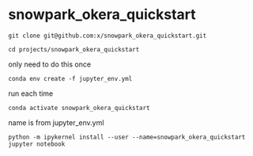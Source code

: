 # snowpark_okera_quickstart

~~~
git clone git@github.com:x/snowpark_okera_quickstart.git
~~~

~~~
cd projects/snowpark_okera_quickstart
~~~

only need to do this once
~~~
conda env create -f jupyter_env.yml
~~~

run each time
~~~
conda activate snowpark_okera_quickstart
~~~

name is from jupyter_env.yml
~~~
python -m ipykernel install --user --name=snowpark_okera_quickstart
jupyter notebook
~~~
